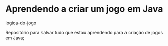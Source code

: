 # Aprendendo a criar um jogo em Java
logica-do-jogo

Repositório para salvar tudo que estou aprendendo para a criação de jogos em Java;
